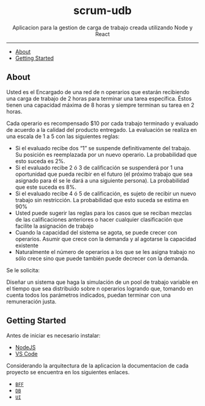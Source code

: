 <div align="center">
  <h1>scrum-udb</h1>

  <p>Aplicacion para la gestion de carga de trabajo creada utilizando Node y React</p>
</div>

<hr />

- [About](#about)
- [Getting Started](#getting-started)

## About

Usted es el Encargado de una red de n operarios que estarán recibiendo una carga de trabajo de 2 horas para terminar una tarea específica. Éstos tienen una capacidad máxima de 8 horas y siempre terminan su tarea en 2 horas.

Cada operario es recompensado $10 por cada trabajo terminado y evaluado de acuerdo a la calidad del producto entregado. La evaluación se realiza en una escala de 1 a 5 con las siguientes reglas:

- Si el evaluado recibe dos “1” se suspende definitivamente del trabajo. Su posición es reemplazada por un nuevo operario. La probabilidad que esto suceda es 2%.
- Si el evaluado recibe 2 ó 3 de calificación se suspenderá por 1 una oportunidad que pueda recibir en el futuro (el próximo trabajo que sea asignado para él se le dará a una siguiente persona). La probabilidad que este suceda es 8%.
- Si el evaluado recibe 4 ó 5 de calificación, es sujeto de recibir un nuevo trabajo sin restricción. La probabilidad que esto suceda se estima en 90%
- Usted puede sugerir las reglas para los casos que se reciban mezclas de las calificaciones anteriores o hacer cualquier clasificación que facilite la asignación de trabajo
- Cuando la capacidad del sistema se agota, se puede crecer con operarios. Asumir que crece con la demanda y al agotarse la capacidad existente
- Naturalmente el número de operarios a los que se les asigna trabajo no sólo crece sino que puede también puede decrecer con la demanda.

Se le solicita:

Diseñar un sistema que haga la simulación de un pool de trabajo variable en el tiempo que sea distribuido sobre n operarios logrando que, tomando en cuenta todos los parámetros indicados, puedan terminar con una remuneración justa.

## Getting Started

Antes de iniciar es necesario instalar:
* [NodeJS](https://nodejs.org/)
* [VS Code](https://code.visualstudio.com/)

Considerando la arquitectura de la aplicacion la documentacion de cada proyecto se encuentra en los siguientes enlaces.

* [`BFF`](./bff/README.md)
* [`DB`](./db/README.md)
* [`UI`](./ui/README.md)